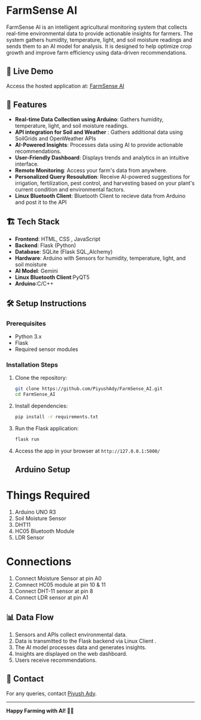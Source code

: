# FarmSense AI

FarmSense AI is an intelligent agricultural monitoring system that collects real-time environmental data to provide actionable insights for farmers. The system gathers humidity, temperature, light, and soil moisture readings and sends them to an AI model for analysis. It is designed to help optimize crop growth and improve farm efficiency using data-driven recommendations.

## 🔗 Live Demo
Access the hosted application at: [FarmSense AI](https://farmsenseai.ddns.net/)

## 🚀 Features
- **Real-time Data Collection using Arduino**: Gathers humidity, temperature, light, and soil moisture readings.
- **API integration for Soil and Weather** : Gathers additional data using SoilGrids and OpenWeather APIs
- **AI-Powered Insights**: Processes data using AI to provide actionable recommendations.
- **User-Friendly Dashboard**: Displays trends and analytics in an intuitive interface.
- **Remote Monitoring**: Access your farm's data from anywhere.
- **Personalized Query Resoulution**: Receive AI-powered suggestions for irrigation, fertilization, pest control, and harvesting based on your plant's current condition and environmental factors.
- **Linux Bluetooth Client**: Bluetooth Client to recieve data from Arduino and post it to the API 

## 🏗️ Tech Stack
- **Frontend**: HTML, CSS , JavaScript
- **Backend**: Flask (Python)
- **Database**: SQLite (Flask SQL_Alchemy)
- **Hardware**: Arduino with Sensors for humidity, temperature, light, and soil moisture
- **AI Model**: Gemini
- **Linux Bluetooth Client**:PyQT5
- **Arduino**:C/C++

## 🛠️ Setup Instructions
### Prerequisites
- Python 3.x
- Flask
- Required sensor modules

### Installation Steps
1. Clone the repository:
   ```sh
   git clone https://github.com/PiyushAdy/FarmSense_AI.git
   cd FarmSense_AI
   ```
2. Install dependencies:
   ```sh
   pip install -r requirements.txt
   ```

3. Run the Flask application:
   ```sh
   flask run
   ```
4. Access the app in your browser at `http://127.0.0.1:5000/`
   ## Arduino Setup
# Things Required
1. Arduino UNO R3
2. Soil Moisture Sensor
3. DHT11
4. HC05 Bluetooth Module
5. LDR Sensor
   
# Connections
1. Connect Moisture Sensor at pin A0
2. Comnect HC05 module at pin 10 & 11
3. Connect DHT-11 sensor at pin 8
4. Connect LDR sensor at pin A1

## 📊 Data Flow
1. Sensors and APIs collect environmental data.
3. Data is transmitted to the Flask backend via Linux Client .
4. The AI model processes data and generates insights.
5. Insights are displayed on the web dashboard.
6. Users receive recommendations.


## 📧 Contact
For any queries, contact [Piyush Ady](https://github.com/PiyushAdy).

---
**Happy Farming with AI! 🌱🚜**

